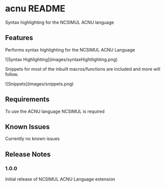 # acnu README

Syntax highlighting for the NCSIMUL ACNU language

## Features

Performs syntax highlighting for the NCSIMUL ACNU Language

![Syntax Highlighting\](images/syntaxHightlighting.png\)

Snippets for most of the inbuilt macros/functions are included and more will follow.

![Snippets\](images/snippets.png\)

## Requirements

To use the ACNU language NCSIMUL is required

## Known Issues

Currently no known issues

## Release Notes

### 1.0.0

Initial release of NCSIMUL ACNU Language extension
